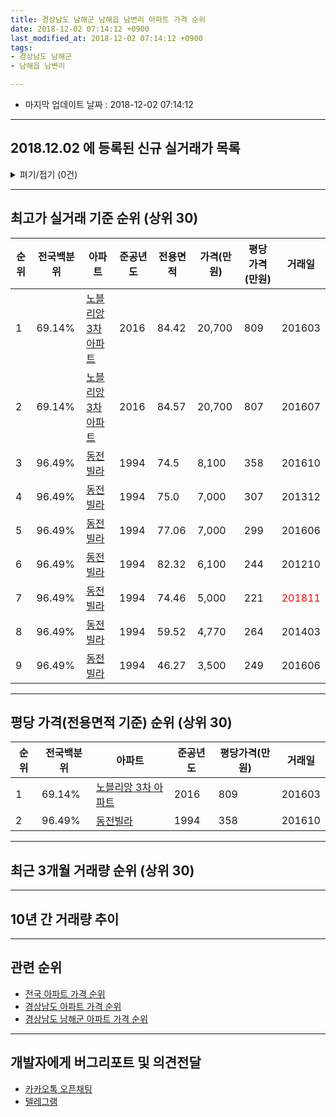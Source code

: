 ```yaml
---
title: 경상남도 남해군 남해읍 남변리 아파트 가격 순위
date: 2018-12-02 07:14:12 +0900
last_modified_at: 2018-12-02 07:14:12 +0900
tags:
- 경상남도 남해군
- 남해읍 남변리

---
```


* 마지막 업데이트 날짜 : 2018-12-02 07:14:12

---

## 2018.12.02 에 등록된 신규 실거래가 목록

<details>
<summary>펴기/접기 (0건)</summary>
<div markdown="1">

|아파트|전국백분위|준공년도|전용면적|가격(만원)|평당가격(만원)|거래일|
|---|---|---|---|---|---|---|
|없음|||||||


</div>
</details>

---

## 최고가 실거래 기준 순위 (상위 30)


|순위|전국백분위|아파트|준공년도|전용면적|가격(만원)|평당가격(만원)|거래일|
|---|---|---|---|---|---|---|---|
|1|69.14%|[노블리앙 3차 아파트](https://search.naver.com/search.naver?query=%EA%B2%BD%EC%83%81%EB%82%A8%EB%8F%84+%EB%82%A8%ED%95%B4%EA%B5%B0+%EB%82%A8%ED%95%B4%EC%9D%8D+%EB%82%A8%EB%B3%80%EB%A6%AC+%EB%85%B8%EB%B8%94%EB%A6%AC%EC%95%99+3%EC%B0%A8+%EC%95%84%ED%8C%8C%ED%8A%B8)|2016|84.42|20,700|809|201603|
|2|69.14%|[노블리앙 3차 아파트](https://search.naver.com/search.naver?query=%EA%B2%BD%EC%83%81%EB%82%A8%EB%8F%84+%EB%82%A8%ED%95%B4%EA%B5%B0+%EB%82%A8%ED%95%B4%EC%9D%8D+%EB%82%A8%EB%B3%80%EB%A6%AC+%EB%85%B8%EB%B8%94%EB%A6%AC%EC%95%99+3%EC%B0%A8+%EC%95%84%ED%8C%8C%ED%8A%B8)|2016|84.57|20,700|807|201607|
|3|96.49%|[동전빌라](https://search.naver.com/search.naver?query=%EA%B2%BD%EC%83%81%EB%82%A8%EB%8F%84+%EB%82%A8%ED%95%B4%EA%B5%B0+%EB%82%A8%ED%95%B4%EC%9D%8D+%EB%82%A8%EB%B3%80%EB%A6%AC+%EB%8F%99%EC%A0%84%EB%B9%8C%EB%9D%BC)|1994|74.5|8,100|358|201610|
|4|96.49%|[동전빌라](https://search.naver.com/search.naver?query=%EA%B2%BD%EC%83%81%EB%82%A8%EB%8F%84+%EB%82%A8%ED%95%B4%EA%B5%B0+%EB%82%A8%ED%95%B4%EC%9D%8D+%EB%82%A8%EB%B3%80%EB%A6%AC+%EB%8F%99%EC%A0%84%EB%B9%8C%EB%9D%BC)|1994|75.0|7,000|307|201312|
|5|96.49%|[동전빌라](https://search.naver.com/search.naver?query=%EA%B2%BD%EC%83%81%EB%82%A8%EB%8F%84+%EB%82%A8%ED%95%B4%EA%B5%B0+%EB%82%A8%ED%95%B4%EC%9D%8D+%EB%82%A8%EB%B3%80%EB%A6%AC+%EB%8F%99%EC%A0%84%EB%B9%8C%EB%9D%BC)|1994|77.06|7,000|299|201606|
|6|96.49%|[동전빌라](https://search.naver.com/search.naver?query=%EA%B2%BD%EC%83%81%EB%82%A8%EB%8F%84+%EB%82%A8%ED%95%B4%EA%B5%B0+%EB%82%A8%ED%95%B4%EC%9D%8D+%EB%82%A8%EB%B3%80%EB%A6%AC+%EB%8F%99%EC%A0%84%EB%B9%8C%EB%9D%BC)|1994|82.32|6,100|244|201210|
|7|96.49%|[동전빌라](https://search.naver.com/search.naver?query=%EA%B2%BD%EC%83%81%EB%82%A8%EB%8F%84+%EB%82%A8%ED%95%B4%EA%B5%B0+%EB%82%A8%ED%95%B4%EC%9D%8D+%EB%82%A8%EB%B3%80%EB%A6%AC+%EB%8F%99%EC%A0%84%EB%B9%8C%EB%9D%BC)|1994|74.46|5,000|221|<span style="color:red">201811</span>|
|8|96.49%|[동전빌라](https://search.naver.com/search.naver?query=%EA%B2%BD%EC%83%81%EB%82%A8%EB%8F%84+%EB%82%A8%ED%95%B4%EA%B5%B0+%EB%82%A8%ED%95%B4%EC%9D%8D+%EB%82%A8%EB%B3%80%EB%A6%AC+%EB%8F%99%EC%A0%84%EB%B9%8C%EB%9D%BC)|1994|59.52|4,770|264|201403|
|9|96.49%|[동전빌라](https://search.naver.com/search.naver?query=%EA%B2%BD%EC%83%81%EB%82%A8%EB%8F%84+%EB%82%A8%ED%95%B4%EA%B5%B0+%EB%82%A8%ED%95%B4%EC%9D%8D+%EB%82%A8%EB%B3%80%EB%A6%AC+%EB%8F%99%EC%A0%84%EB%B9%8C%EB%9D%BC)|1994|46.27|3,500|249|201606|


---

## 평당 가격(전용면적 기준) 순위 (상위 30)


|순위|전국백분위|아파트|준공년도|평당가격(만원)|거래일|
|---|---|---|---|---|---|
|1|69.14%|[노블리앙 3차 아파트](https://search.naver.com/search.naver?query=%EA%B2%BD%EC%83%81%EB%82%A8%EB%8F%84+%EB%82%A8%ED%95%B4%EA%B5%B0+%EB%82%A8%ED%95%B4%EC%9D%8D+%EB%82%A8%EB%B3%80%EB%A6%AC+%EB%85%B8%EB%B8%94%EB%A6%AC%EC%95%99+3%EC%B0%A8+%EC%95%84%ED%8C%8C%ED%8A%B8)|2016|809|201603|
|2|96.49%|[동전빌라](https://search.naver.com/search.naver?query=%EA%B2%BD%EC%83%81%EB%82%A8%EB%8F%84+%EB%82%A8%ED%95%B4%EA%B5%B0+%EB%82%A8%ED%95%B4%EC%9D%8D+%EB%82%A8%EB%B3%80%EB%A6%AC+%EB%8F%99%EC%A0%84%EB%B9%8C%EB%9D%BC)|1994|358|201610|


---

## 최근 3개월 거래량 순위 (상위 30)


<div style="width:100%;">
    <canvas id="deal_count_ranking" height="250"></canvas>
</div>


<script>
new Chart(document.getElementById("deal_count_ranking"), {
    type: 'horizontalBar',
    data: {
        labels: ['동전빌라'],
        datasets: [{
            label: '실거래 수',
            data: [1],
            borderColor: "rgba(255, 0, 128, 1)",
            backgroundColor: "rgba(255, 0, 128, 0.5)",
            fill: false,
        }]
    },
    options: {
        responsive: true,
        title: {
            display: true,
            text: '최근 3개월 거래량 순위'
        },
        tooltips: {
            mode: 'index',
            intersect: false,
            callbacks: {
                title: function(tooltipItems, data) {
                    return "실거래 수:";
                },
                label: function(tooltipItem, data) {
                    return data.labels[tooltipItem.index] + ": " + tooltipItem.xLabel;
                }
            }
        },
        hover: {
            mode: 'nearest',
            intersect: true
        },
        scales: {
            xAxes: [{
                display: true,
                scaleLabel: {
                    display: true,
                    labelString: '실거래 수'
                },
                ticks: {
                    suggestedMin: 0,
                }
            }],
            yAxes: [{
                display: true,
                ticks: {
                    autoSkip: false,
                    callback: function(value, index, values) {
                        if (value.length > 15)
                            return value.substr(0, 13) + "...";
                        else
                            return value;
                    }
                },
                scaleLabel: {
                    display: false,
                }
            }]
        }
    }
});

</script>


---

## 10년 간 거래량 추이


<div style="width:100%;">
    <canvas id="deal_progress" height="250"></canvas>
</div>

<script>
new Chart(document.getElementById("deal_progress"), {
    type: 'line',
    data: {
        labels: ['200812','200901','200902','200903','200904','200905','200906','200907','200908','200909','200910','200911','200912','201001','201002','201003','201004','201005','201006','201007','201008','201009','201010','201011','201012','201101','201102','201103','201104','201105','201106','201107','201108','201109','201110','201111','201112','201201','201202','201203','201204','201205','201206','201207','201208','201209','201210','201211','201212','201301','201302','201303','201304','201305','201306','201307','201308','201309','201310','201311','201312','201401','201402','201403','201404','201405','201406','201407','201408','201409','201410','201411','201412','201501','201502','201503','201504','201505','201506','201507','201508','201509','201510','201511','201512','201601','201602','201603','201604','201605','201606','201607','201608','201609','201610','201611','201612','201701','201702','201703','201704','201705','201706','201707','201708','201709','201710','201711','201712','201801','201802','201803','201804','201805','201806','201807','201808','201809','201810','201811','201812'],
        datasets: [{
            label: '실거래 수',
            pointRadius: 1,
            data: [0, 0, 0, 0, 0, 0, 0, 0, 0, 0, 0, 0, 1, 0, 0, 0, 0, 0, 0, 1, 0, 0, 0, 0, 0, 0, 0, 0, 0, 2, 0, 0, 1, 0, 0, 0, 0, 0, 0, 0, 0, 0, 0, 0, 0, 0, 1, 0, 1, 0, 0, 0, 0, 0, 0, 0, 0, 0, 0, 0, 1, 0, 1, 1, 0, 0, 1, 0, 0, 0, 0, 0, 0, 0, 0, 0, 0, 0, 0, 0, 0, 0, 0, 0, 0, 0, 0, 1, 0, 0, 2, 1, 1, 0, 1, 0, 0, 0, 1, 0, 0, 0, 0, 0, 1, 0, 0, 0, 0, 0, 0, 0, 0, 0, 0, 0, 0, 0, 0, 1, 0],
            borderColor: "rgba(255, 201, 14, 1)",
            backgroundColor: "rgba(255, 201, 14, 0.5)",
            fill: true,
        }]
    },
    options: {
        responsive: true,
        title: {
            display: true,
            text: '10년간 거래량 추이'
        },
        tooltips: {
            mode: 'index',
            intersect: false,
        },
        hover: {
            mode: 'nearest',
            intersect: true
        },
        scales: {
            xAxes: [{
                display: true,
                scaleLabel: {
                    display: true,
                    labelString: '년/월'
                }
            }],
            yAxes: [{
                display: true,
                ticks: {
                    suggestedMin: 0,
                },
                scaleLabel: {
                    display: true,
                    labelString: '실거래 수'
                }
            }]
        }
    }
});

</script>


---

## 관련 순위

- [전국 아파트 가격 순위](https://inasie.github.io/apt-ranking/전국)
- [경상남도 아파트 가격 순위](https://inasie.github.io/apt-ranking/경상남도)
- [경상남도 남해군 아파트 가격 순위](https://inasie.github.io/apt-ranking/경상남도-남해군)


---

## 개발자에게 버그리포트 및 의견전달

- [카카오톡 오픈채팅](https://open.kakao.com/o/gLJUAP4)
- [텔레그램](https://t.me/inasie)

